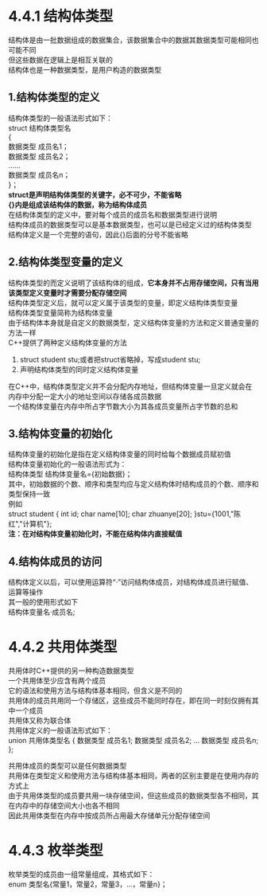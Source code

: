 # 4.4.1 结构体类型
结构体是由一批数据组成的数据集合，该数据集合中的数据其数据类型可能相同也可能不同  
但这些数据在逻辑上是相互关联的  
结构体也是一种数据类型，是用户构造的数据类型  
## 1.结构体类型的定义
结构体类型的一般语法形式如下：  
struct 结构体类型名  
{  
数据类型 成员名1；  
数据类型 成员名2；  
……  
数据类型 成员名n；  
}；  
**struct是声明结构体类型的关键字，必不可少，不能省略**    
**{}内是组成该结构体的数据，称为结构体成员**  
在结构体类型的定义中，要对每个成员的成员名和数据类型进行说明  
结构体成员的数据类型可以是基本数据类型，也可以是已经定义过的结构体类型  
结构体定义是一个完整的语句，因此{}后面的分号不能省略  

## 2.结构体类型变量的定义
结构体类型的而定义说明了该结构体的组成，**它本身并不占用存储空间，只有当用该类型定义变量时才需要分配存储空间**  
结构体类型定义后，就可以定义属于该类型的变量，即定义结构体类型变量  
结构体类型变量简称为结构体变量  
由于结构体本身就是自定义的数据类型，定义结构体变量的方法和定义普通变量的方法一样  
C++提供了两种定义结构体变量的方法　　
1. struct student stu;或者把struct省略掉，写成student stu;  
2. 声明结构体类型的同时定义结构体变量

在C++中，结构体类型定义并不会分配内存地址，但结构体变量一旦定义就会在内存中分配一定大小的地址空间以存储各成员数据  
一个结构体变量在内存中所占字节数大小为其各成员变量所占字节数的总和  
## 3.结构体变量的初始化
结构体变量的初始化是指在定义结构体变量的同时给每个数据成员赋初值  
结构体变量初始化的一般语法形式为：  
结构体类型 结构体变量名={初始数据}；  
其中，初始数据的个数、顺序和类型均应与定义结构体时结构成员的个数、顺序和类型保持一致  
例如  
struct student
{
int id;
char name[10];
char zhuanye[20];
}stu={1001,"陈红","计算机"};  
**注：在对结构体变量初始化时，不能在结构体内直接赋值**  
## 4.结构体成员的访问
结构体定义以后，可以使用运算符“·”访问结构体成员，对结构体成员进行赋值、运算等操作  
其一般的使用形式如下  
结构体变量名·成员名;

# 4.4.2 共用体类型
共用体时C++提供的另一种构造数据类型  
一个共用体至少应含有两个成员  
它的语法和使用方法与结构体基本相同，但含义是不同的  
共用体的成员共用同一个存储区，这些成员不能同时存在，即在同一时刻仅拥有其中一个成员  
共用体又称为联合体  
共用体定义的一般语法形式如下：  
union 共用体类型名
{
数据类型 成员名1;
数据类型 成员名2;
…
数据类型 成员名n;
};

共用体成员的类型可以是任何数据类型  
共用体在类型定义和使用方法与结构体基本相同，两者的区别主要是在使用内存的方式上  
由于共用体类型的成员要共用一块存储空间，但这些成员的数据类型各不相同，其在内存中的存储空间大小也各不相同  
因此共用体类型在内存中按成员所占用最大存储单元分配存储空间
# 4.4.3 枚举类型
枚举类型的成员由一组常量组成，其格式如下：  
enum 类型名{常量1，常量2，常量3，…，常量n}；
